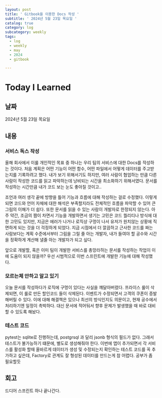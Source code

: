 ```yaml
---
layout: post
title: ' Gitbook을 이용한 Docs 작성 '
subtitle: ' 2024년 5월 23일 목요일 '
catalog: true
category: log
subcategory: weekly
tags:
  - log
  - weekly
  - may
  - 2024
  - gitbook

---
```


# Today I Learned

## 날짜

2024년 5월 23일 목요일

## 내용

### 서비스 독스 작성

 올해 회사에서 이룰 개인적인 목표 중 하나는 우리 팀의 서비스에 대한 Docs를 작성하는 것이다. 처음 계획은 어떤 기능이 어떤 함수, 어떤 파일에서 어떻게 데이터를 주고받는지를 기록하려고 했다. 내가 보기 위해서기도 하지만, 여러 사람이 협업하는 만큼 다른사람이 작성한 코드를 읽고 파악하는데 낭비되는 시간을 최소화하기 위해서였다. 문서를 작성하는 시간만큼 내가 코드 보는 눈도 좋아질 것이고..

 조언과 여러 생각 끝에 방향을 틀어 기능과 흐름에 대해 작성하는 걸로 수정했다. 이렇게 되면 코드와 언어 자체에 대한 해석은 부족할지라도 전체적인 흐름을 파악할 수 있어 큰 그림의 이해가 더 쉽다. 또한 문서를 읽을 수 있는 사람이 개발자로 한정되지 않는다. 아주 약간, 조금의 짬이 차면서 기능을 개발하면서 생기는 고민은 코드 퀄리티나 방식에 대한 고민도 있지만, 지금은 에러가 나거나 로직상 구멍이 나서 유저가 원치않는 상황에 직면하게 되는 것을 더 걱정하게 되었다. 지금 시점에서 더 깔끔하고 근사한 코드를 짜는 사람보다는 계획 수준에서부터 그림을 그릴 줄 아는 개발자, 내가 들여야 할 공수와 시간을 정확하게 계산해 낼줄 아는 개발자가 되고 싶다. 

 앞으로 개발할, 혹은 이미 팀이 개발한 서비스를 총망라하는 문서를 작성하는 작업이 이에 도움이 되지 않을까? 우선 시범적으로 이번 스프린트에 개발한 기능에 대해 작성했다.

### 모르는체 안하고 알고 있기

오늘 문서를 작성하다가 로직에 구멍이 있다는 사실을 꺠달아버렸다. 프라이스 룰이 삭제되면, 이 룰로 만든 할인코드 들이 삭제된다. 이벤트가 수정되면서 고객의 쿠폰이 증발해버릴 수 있다. 이에 대해 해결책은 있으나 최선의 방식인지도 의문이고, 현재 공수에서 처리하기엔 일정이 촉박하다. 대신 문서에 적어둬서 향후 문제가 발생했을 때 바로 대비할 수 있도록 해놨다.

### 테스트 코드

pytest는 sqlite로 진행하는데, postgrsql 과 달리 jsonb 형식의 필드가 없다. 그래서 테스트가 불가능하기 떄문에, 별도로 생성해줘야 한다. 이번에 앱이 추가되면서 각 서비스를 활성화 할때 올바르게 데이터가 생성 및 수정되는지 확인하는 테스트 코드를 꼭 추가하고 싶은데, Factory로 관계도 잘 형성된 데이터를 만드는게 참 어렵다. 공부가 좀 필요할듯

## 회고

드디어 스프린트 하나 끝나간다.